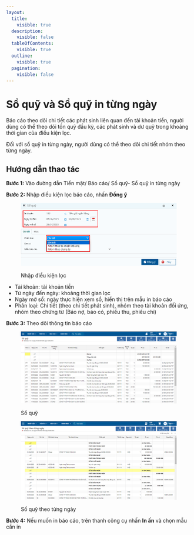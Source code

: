 ```yaml
---
layout:
  title:
    visible: true
  description:
    visible: false
  tableOfContents:
    visible: true
  outline:
    visible: true
  pagination:
    visible: false
---
```


# Sổ quỹ và Sổ quỹ in từng ngày

Báo cáo theo dõi chi tiết các phát sinh liên quan đến tài khoản tiền, người dùng có thể theo dõi tồn quỹ đầu kỳ, các phát sinh và dư quỹ trong khoảng thời gian của điều kiện lọc.

Đối với sổ quỹ in từng ngày, người dùng có thể theo dõi chi tiết nhóm theo từng ngày.

## Hướng dẫn thao tác

**Bước 1:** Vào đường dẫn Tiền mặt/ Báo cáo/ Sổ quỹ- Sổ quỹ in từng ngày

**Bước 2:** Nhập điều kiện lọc báo cáo, nhấn **Đồng ý**

<figure><img src="../../.gitbook/assets/sổ quỹ 01.png" alt=""><figcaption><p>Nhập điều kiện lọc</p></figcaption></figure>

* Tài khoản: tài khoản tiền
* Từ ngày đến ngày: khoảng thời gian lọc
* Ngày mở sổ: ngày thực hiện xem sổ, hiển thị trên mẫu in báo cáo
* Phân loại: Chi tiết (theo chi tiết phát sinh), nhóm theo tài khoản đối ứng, nhóm theo chứng từ (Báo nợ, báo có, phiếu thu, phiếu chi)

**Bước 3:** Theo dõi thông tin báo cáo

<figure><img src="../../.gitbook/assets/image99.png" alt=""><figcaption><p>Sổ quỹ</p></figcaption></figure>

<figure><img src="../../.gitbook/assets/image100.png" alt=""><figcaption><p>Sổ quỹ theo từng ngày</p></figcaption></figure>

**Bước 4:** Nếu muốn in báo cáo, trên thanh công cụ nhấn **In ấn** và chọn mẫu cần in

